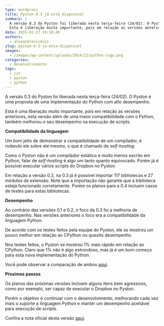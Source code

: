 ```yaml
---
type: wordpress
title: Pyston 0.3 já está disponível
summary: |
  A versão 0.3 do Pyston foi liberada nesta terça-feira (24/02). O Pyston é uma proposta de uma implementação do Python com alto desempenho.
  Esta é liberação muito importante, pois em relação as versões anteriores, esta versão além de uma maior compatibilidade com o Python, também melhorou o seu desempenho na execução de scripts.
date: 2015-02-27 19:10:49
authors:
  - alexandrevicenzi
slug: pyston-0-3-ja-esta-disponivel
images:
  - /images/wp-content/uploads/2014/12/python-logo.png
categories:
  - Desenvolvimento
tags:
  - jit
  - pyston
  - python
---
```


A versão 0.3 do Pyston foi liberada nesta terça-feira (24/02). O Pyston é uma proposta de uma implementação do Python com alto desempenho.

Esta é uma liberação muito importante, pois em relação as versões anteriores, esta versão além de uma maior compatibilidade com o Python, também melhorou o seu desempenho na execução de scripts.

<strong>Compatibilidade da linguagem</strong>

Um bom jeito de demonstrar a compatibilidade de um compilador, é rodando ele sobre ele mesmo, o que é chamado de <em>self-hosting</em>.

Como o Pyston não é um compilador estático e muito menos escrito em Python, falar de <em>self-hosting</em> é algo um tanto quanto equivocado. Porém já é possível executar vários scripts do Dropbox no Pyston.

Em relação a versão 0.2, na 0.3 já é possível importar 117 bibliotecas e 27 módulos de extensão. Note que a importação não garante que a biblioteca esteja funcionado corretamente. Porém os planos para a 0.4 incluem casos de testes para estas bibliotecas.

<strong>Desempenho</strong>

Ao contrário das versões 0.1 e 0.2, o foco da 0.3 foi a melhoria de desempenho. Nas versões anteriores o foco era a compatibilidade da linguagem Python.

De acordo com os testes feitos pela equipe do Pyston, ele se mostrou um pouco melhor em relação ao CPython no quesito desempenho.

Nos testes feitos, o Pyston se mostrou 1% mais rápido em relação ao CPython. Claro que 1% não é algo estrondoso, mas já é um bom começo para esta nova implementação do Python.

Você pode observar a comparação de ambos <a href="http://speed.pyston.org/comparison/?exe=1%2BL%2Bdefault%2C2%2BL%2Bdefault&amp;ben=1%2C17%2C8%2C14%2C6%2C9%2C3%2C5%2C12%2C4%2C13%2C7&amp;env=1&amp;hor=false&amp;bas=2%2BL%2Bdefault&amp;chart=normal+bars" target="_blank">aqui</a>.

<strong>Pŕoximos passos</strong>

Os planos das próximas versões incluem alguns itens bem agressivos, como por exemplo, ser capaz de executar o Dropbox no Pyston.

Porém o objetivo é continuar com o desenvolvimento, melhorando cada vez mais o suporte a linguagem Python e manter um desempenho aceitável para execução de scripts.

Confira a nota oficial desta versão <a href="http://blog.pyston.org/2015/02/24/pyston-0-3-self-hosting-sufficiency/" target="_blank">aqui</a>.
